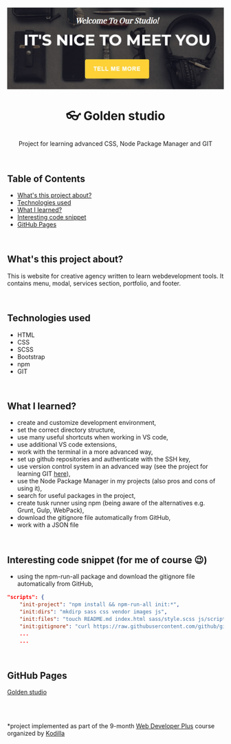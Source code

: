 <p align="center">
<a href="https://grzegorz-jodlowski.github.io/golden-studio/"><img src="logo3.jpg" title="logo" alt="title with text It's nice to meet you"></a>
</p>



# <p align="center">👓 Golden studio</p>
<p align="center">Project for learning advanced CSS, Node Package Manager and GIT</p>

</br>

## Table of Contents

- [What's this project about?](#about)
- [Technologies used](#technologies)
- [What I learned?](#what)
- [Interesting code snippet](#interesting)
- [GitHub Pages](#gitHub)

</br>

## <a name="about"></a>What's this project about?

 This is website for creative agency written to learn webdevelopment tools.
 It contains menu, modal, services section, portfolio, and footer.

</br>

## <a name="technologies"></a>Technologies used
- HTML
- CSS
- SCSS
- Bootstrap
- npm
- GIT

</br>

## <a name="what"></a>What I learned?
- create and customize development environment,
- set the correct directory structure,
- use many useful shortcuts when working in VS code,
- use additional VS code extensions,
- work with the terminal in a more advanced way,
- set up github repositories and authenticate with the SSH key,
- use version control system in an advanced way (see the project for learning GIT <a href="https://github.com/grzegorz-jodlowski/git-learning-2">here</a>),
- use the Node Package Manager in my projects (also pros and cons of using it),
- search for useful packages in the project,
- create tusk runner using npm (being aware of the alternatives e.g. Grunt, Gulp, WebPack),
- download the gitignore file automatically from GitHub,
- work with a JSON file

</br>

## <a name="interesting"></a>Interesting code snippet (for me of course 😉)
- using the npm-run-all package and download the gitignore file automatically from GitHub,

```JSON
"scripts": {
    "init-project": "npm install && npm-run-all init:*",
    "init:dirs": "mkdirp sass css vendor images js",
    "init:files": "touch README.md index.html sass/style.scss js/script.js",
    "init:gitignore": "curl https://raw.githubusercontent.com/github/gitignore/master/Node.gitignore -o .gitignore",
    ...
    ...
```


</br>

## <a name="gitHub"></a>GitHub Pages
<a href="https://grzegorz-jodlowski.github.io/golden-studio/">Golden studio</a>

</br>
</br>

  *project implemented as part of the 9-month [Web Developer Plus](https://kodilla.com/pl/bootcamp/webdeveloper/?type=wdp&editionId=309) course organized by [Kodilla](https://drive.google.com/file/d/1AZGDMtjhsHbrtXhRSIlRKKc3RCxQk6YY/view?usp=sharing)


